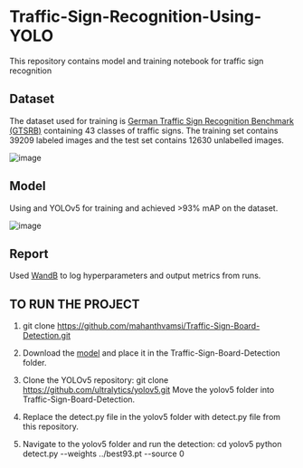 # Traffic-Sign-Recognition-Using-YOLO

This repository contains model and training notebook for traffic sign recognition

## Dataset
The dataset used for training is [German Traffic Sign Recognition Benchmark (GTSRB)](https://benchmark.ini.rub.de/?section=gtsrb&subsection=dataset) containing 43 classes of traffic signs. The training set contains 39209 labeled images and the test set contains 12630 unlabelled images.

![image](https://user-images.githubusercontent.com/35000278/116809754-50276780-ab5d-11eb-87fa-1f513be1f876.png)

## Model

Using and YOLOv5 for training and achieved >93% mAP on the dataset.

![image](https://user-images.githubusercontent.com/35000278/116809984-cd071100-ab5e-11eb-8789-29afd40c0094.png)

## Report

Used [WandB](https://wandb.ai/mdhamani/YOLOv5) to log hyperparameters and output metrics from runs. 

## TO RUN THE PROJECT

1. git clone https://github.com/mahanthvamsi/Traffic-Sign-Board-Detection.git
   
2. Download the [model](https://mega.nz/file/rV4HDQ5b#UfgDAMlVHvfzSr7PquE8HWx_6jhRmDUGBS-qyfIn_oE) and place it in the Traffic-Sign-Board-Detection folder.

3. Clone the YOLOv5 repository:
git clone https://github.com/ultralytics/yolov5.git
Move the yolov5 folder into Traffic-Sign-Board-Detection.

4. Replace the detect.py file in the yolov5 folder with detect.py file from this repository.

5. Navigate to the yolov5 folder and run the detection:
cd yolov5
python detect.py --weights ../best93.pt --source 0
